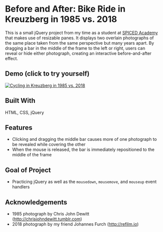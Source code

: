# Before and After: Bike Ride in Kreuzberg in 1985 vs. 2018

This is a small jQuery project from my time as a student at [SPICED Academy](https://spiced.academy/program/full-stack-web-development/) that makes use of resizable panes. It displays two overlain photographs of the same place taken from the same perspective but many years apart. By dragging a bar in the middle of the frame to the left or right, users can reveal or hide either photograph, creating an interactive before-and-after effect.

## Demo (click to try yourself)

[![Cycling in Kreuzberg in 1985 vs. 2018](./pictures/cycling-in-kreuzberg.gif)](https://thenightshadefamily.github.io/before-and-after/)

## Built With

HTML, CSS, jQuery

## Features

-   Clicking and dragging the middle bar causes more of one photograph to be revealed while covering the other
-   When the mouse is released, the bar is immediately repositioned to the middle of the frame

## Goal of Project

-   Practicing jQuery as well as the `mousedown`, `mousemove`, and `mouseup` event handlers

## Acknowledgements

-   1985 photograph by Chris John Dewitt (http://chrisjohndewitt.tumblr.com)
-   2018 photograph by my friend Johannes Furch (http://refilm.io)
